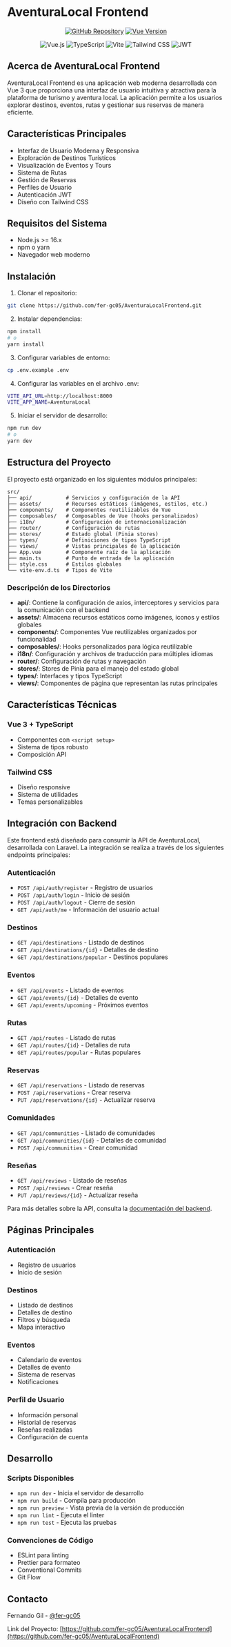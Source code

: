 # AventuraLocal Frontend

<p align="center">
<a href="https://github.com/fer-gc05/AventuraLocalFrontend"><img src="https://img.shields.io/badge/GitHub-AventuraLocalFrontend-blue" alt="GitHub Repository"></a>
<a href="https://vuejs.org"><img src="https://img.shields.io/badge/Vue-v3.x-4FC08D" alt="Vue Version"></a>
</p>

<p align="center">
<img src="https://img.shields.io/badge/Vue.js-4FC08D?style=for-the-badge&logo=vue.js&logoColor=white" alt="Vue.js">
<img src="https://img.shields.io/badge/TypeScript-007ACC?style=for-the-badge&logo=typescript&logoColor=white" alt="TypeScript">
<img src="https://img.shields.io/badge/Vite-646CFF?style=for-the-badge&logo=vite&logoColor=white" alt="Vite">
<img src="https://img.shields.io/badge/Tailwind_CSS-38B2AC?style=for-the-badge&logo=tailwind-css&logoColor=white" alt="Tailwind CSS">
<img src="https://img.shields.io/badge/JWT-000000?style=for-the-badge&logo=JSON%20web%20tokens&logoColor=white" alt="JWT">
</p>

## Acerca de AventuraLocal Frontend

AventuraLocal Frontend es una aplicación web moderna desarrollada con Vue 3 que proporciona una interfaz de usuario intuitiva y atractiva para la plataforma de turismo y aventura local. La aplicación permite a los usuarios explorar destinos, eventos, rutas y gestionar sus reservas de manera eficiente.

## Características Principales

- Interfaz de Usuario Moderna y Responsiva
- Exploración de Destinos Turísticos
- Visualización de Eventos y Tours
- Sistema de Rutas
- Gestión de Reservas
- Perfiles de Usuario
- Autenticación JWT
- Diseño con Tailwind CSS


## Requisitos del Sistema

- Node.js >= 16.x
- npm o yarn
- Navegador web moderno

## Instalación

1. Clonar el repositorio:
```bash
git clone https://github.com/fer-gc05/AventuraLocalFrontend.git
```

2. Instalar dependencias:
```bash
npm install
# o
yarn install
```

3. Configurar variables de entorno:
```bash
cp .env.example .env
```

4. Configurar las variables en el archivo .env:
```bash
VITE_API_URL=http://localhost:8000
VITE_APP_NAME=AventuraLocal
```

5. Iniciar el servidor de desarrollo:
```bash
npm run dev
# o
yarn dev
```

## Estructura del Proyecto

El proyecto está organizado en los siguientes módulos principales:

```
src/
├── api/           # Servicios y configuración de la API
├── assets/        # Recursos estáticos (imágenes, estilos, etc.)
├── components/    # Componentes reutilizables de Vue
├── composables/   # Composables de Vue (hooks personalizados)
├── i18n/          # Configuración de internacionalización
├── router/        # Configuración de rutas
├── stores/        # Estado global (Pinia stores)
├── types/         # Definiciones de tipos TypeScript
├── views/         # Vistas principales de la aplicación
├── App.vue        # Componente raíz de la aplicación
├── main.ts        # Punto de entrada de la aplicación
├── style.css      # Estilos globales
└── vite-env.d.ts  # Tipos de Vite
```

### Descripción de los Directorios

- **api/**: Contiene la configuración de axios, interceptores y servicios para la comunicación con el backend
- **assets/**: Almacena recursos estáticos como imágenes, iconos y estilos globales
- **components/**: Componentes Vue reutilizables organizados por funcionalidad
- **composables/**: Hooks personalizados para lógica reutilizable
- **i18n/**: Configuración y archivos de traducción para múltiples idiomas
- **router/**: Configuración de rutas y navegación
- **stores/**: Stores de Pinia para el manejo del estado global
- **types/**: Interfaces y tipos TypeScript
- **views/**: Componentes de página que representan las rutas principales

## Características Técnicas

### Vue 3 + TypeScript
- Componentes con `<script setup>`
- Sistema de tipos robusto
- Composición API

### Tailwind CSS
- Diseño responsive
- Sistema de utilidades
- Temas personalizables

## Integración con Backend

Este frontend está diseñado para consumir la API de AventuraLocal, desarrollada con Laravel. La integración se realiza a través de los siguientes endpoints principales:

### Autenticación
- `POST /api/auth/register` - Registro de usuarios
- `POST /api/auth/login` - Inicio de sesión
- `POST /api/auth/logout` - Cierre de sesión
- `GET /api/auth/me` - Información del usuario actual

### Destinos
- `GET /api/destinations` - Listado de destinos
- `GET /api/destinations/{id}` - Detalles de destino
- `GET /api/destinations/popular` - Destinos populares

### Eventos
- `GET /api/events` - Listado de eventos
- `GET /api/events/{id}` - Detalles de evento
- `GET /api/events/upcoming` - Próximos eventos

### Rutas
- `GET /api/routes` - Listado de rutas
- `GET /api/routes/{id}` - Detalles de ruta
- `GET /api/routes/popular` - Rutas populares

### Reservas
- `GET /api/reservations` - Listado de reservas
- `POST /api/reservations` - Crear reserva
- `PUT /api/reservations/{id}` - Actualizar reserva

### Comunidades
- `GET /api/communities` - Listado de comunidades
- `GET /api/communities/{id}` - Detalles de comunidad
- `POST /api/communities` - Crear comunidad

### Reseñas
- `GET /api/reviews` - Listado de reseñas
- `POST /api/reviews` - Crear reseña
- `PUT /api/reviews/{id}` - Actualizar reseña

Para más detalles sobre la API, consulta la [documentación del backend](https://github.com/fer-gc05/AventuraLocalApi).

## Páginas Principales

### Autenticación
- Registro de usuarios
- Inicio de sesión

### Destinos
- Listado de destinos
- Detalles de destino
- Filtros y búsqueda
- Mapa interactivo

### Eventos
- Calendario de eventos
- Detalles de evento
- Sistema de reservas
- Notificaciones

### Perfil de Usuario
- Información personal
- Historial de reservas
- Reseñas realizadas
- Configuración de cuenta

## Desarrollo

### Scripts Disponibles

- `npm run dev` - Inicia el servidor de desarrollo
- `npm run build` - Compila para producción
- `npm run preview` - Vista previa de la versión de producción
- `npm run lint` - Ejecuta el linter
- `npm run test` - Ejecuta las pruebas

### Convenciones de Código

- ESLint para linting
- Prettier para formateo
- Conventional Commits
- Git Flow

## Contacto

Fernando Gil - [@fer-gc05](https://github.com/fer-gc05)

Link del Proyecto: [https://github.com/fer-gc05/AventuraLocalFrontend](https://github.com/fer-gc05/AventuraLocalFrontend)
